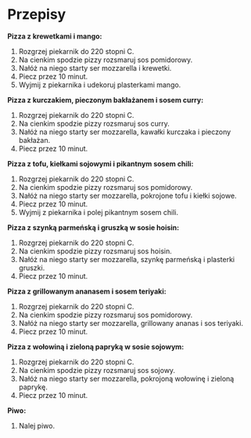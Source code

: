 # Przepisy

**Pizza z krewetkami i mango:**

1. Rozgrzej piekarnik do 220 stopni C.
2. Na cienkim spodzie pizzy rozsmaruj sos pomidorowy.
3. Nałóż na niego starty ser mozzarella i krewetki.
4. Piecz przez 10 minut.
5. Wyjmij z piekarnika i udekoruj plasterkami mango.

**Pizza z kurczakiem, pieczonym bakłażanem i sosem curry:**

1. Rozgrzej piekarnik do 220 stopni C.
2. Na cienkim spodzie pizzy rozsmaruj sos curry.
3. Nałóż na niego starty ser mozzarella, kawałki kurczaka i pieczony bakłażan.
4. Piecz przez 10 minut.

**Pizza z tofu, kiełkami sojowymi i pikantnym sosem chili:**

1. Rozgrzej piekarnik do 220 stopni C.
2. Na cienkim spodzie pizzy rozsmaruj sos pomidorowy.
3. Nałóż na niego starty ser mozzarella, pokrojone tofu i kiełki sojowe.
4. Piecz przez 10 minut.
5. Wyjmij z piekarnika i polej pikantnym sosem chili.

**Pizza z szynką parmeńską i gruszką w sosie hoisin:**

1. Rozgrzej piekarnik do 220 stopni C.
2. Na cienkim spodzie pizzy rozsmaruj sos hoisin.
3. Nałóż na niego starty ser mozzarella, szynkę parmeńską i plasterki gruszki.
4. Piecz przez 10 minut.

**Pizza z grillowanym ananasem i sosem teriyaki:**

1. Rozgrzej piekarnik do 220 stopni C.
2. Na cienkim spodzie pizzy rozsmaruj sos pomidorowy.
3. Nałóż na niego starty ser mozzarella, grillowany ananas i sos teriyaki.
4. Piecz przez 10 minut.

**Pizza z wołowiną i zieloną papryką w sosie sojowym:**

1. Rozgrzej piekarnik do 220 stopni C.
2. Na cienkim spodzie pizzy rozsmaruj sos sojowy.
3. Nałóż na niego starty ser mozzarella, pokrojoną wołowinę i zieloną paprykę.
4. Piecz przez 10 minut.

**Piwo:**

1. Nalej piwo.
